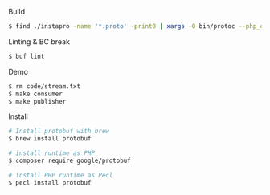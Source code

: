 Build
```bash
$ find ./instapro -name '*.proto' -print0 | xargs -0 bin/protoc --php_out=./demo/messages
```

Linting & BC break
```bash
$ buf lint
```

Demo
```bash
$ rm code/stream.txt
$ make consumer
$ make publisher
```

Install
```bash
# Install protobuf with brew
$ brew install protobuf

# install runtime as PHP
$ composer require google/protobuf

# install PHP runtime as Pecl
$ pecl install protobuf
```